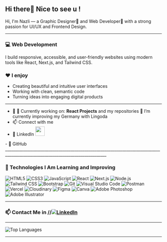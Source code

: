 ## Hi there👋 Nice to see u !
Hi, I'm Nazli — a Graphic Designer🎨 and Web Developer🚀 with a strong passion for UI/UX and Frontend Design.
____________________________________________________________________________________________________________

### 💻 Web Development

I build responsive, accessible, and user-friendly websites using modern tools like React, Next.js, and Tailwind CSS.

### ❤️ I enjoy  
- Creating beautiful and intuitive user interfaces  
- Working with clean, semantic code  
- Turning ideas into engaging digital products
_________________________________________________________________________________________________________________________________
- 🌱 🔭 Currently working on: **React Projects** and my repositories 
💬 I’m currently improving my Germany with Lingoda
- 📫 Connect with me
- 📌 LinkedIn <a href="https://www.linkedin.com/in/nazli-abbas-pour" target="_blank">
  <img src="https://cdn.jsdelivr.net/gh/devicons/devicon/icons/linkedin/linkedin-original.svg" width="30" />
</a>
- 📌 GitHub
_________________________________________________________________________________________________________________________________

### 🚀 Technologies I Am Learning and Improving
![HTML5](https://img.shields.io/badge/-HTML5-E34F26?style=flat-square&logo=html5&logoColor=white)
![CSS3](https://img.shields.io/badge/-CSS3-1572B6?style=flat-square&logo=css3)
![JavaScript](https://img.shields.io/badge/-JavaScript-F7DF1E?style=flat-square&logo=javascript&logoColor=black)
![React](https://img.shields.io/badge/-React-20232A?style=flat-square&logo=react)
![Next.js](https://img.shields.io/badge/-Next.js-000000?style=flat-square&logo=next.js)
![Node.js](https://img.shields.io/badge/-Node.js-339933?style=flat-square&logo=nodedotjs&logoColor=white)
![Tailwind CSS](https://img.shields.io/badge/-Tailwind%20CSS-38B2AC?style=flat-square&logo=tailwind-css)
![Bootstrap](https://img.shields.io/badge/-Bootstrap-563D7C?style=flat-square&logo=bootstrap)
![Git](https://img.shields.io/badge/-Git-F05032?style=flat-square&logo=git&logoColor=white)
![Visual Studio Code](https://img.shields.io/badge/-VS%20Code-007ACC?style=flat-square&logo=visual-studio-code)
![Postman](https://img.shields.io/badge/-Postman-FF6C37?style=flat-square&logo=postman&logoColor=white)
![Vercel](https://img.shields.io/badge/-Vercel-000000?style=flat-square&logo=vercel)
![Cloudinary](https://img.shields.io/badge/-Cloudinary-3448C5?style=flat-square&logo=cloudinary&logoColor=white)
![Figma](https://img.shields.io/badge/-Figma-F24E1E?style=flat-square&logo=figma&logoColor=white)
![Canva](https://img.shields.io/badge/-Canva-00C4CC?style=flat-square&logo=canva&logoColor=white)
![Adobe Photoshop](https://img.shields.io/badge/-Photoshop-31A8FF?style=flat-square&logo=adobe-photoshop&logoColor=white)
![Adobe Illustrator](https://img.shields.io/badge/-Illustrator-FF9A00?style=flat-square&logo=adobe-illustrator&logoColor=white)
___________________________________________________________________________________________________________________________________

### 📫 Contact Me in //[![LinkedIn](https://img.shields.io/badge/-LinkedIn-0A66C2?style=flat-square&logo=linkedin&logoColor=white)](https://www.linkedin.com/in/nazli-abbas-pour)

____________________________________________________________________________________________________________________________

![Top Languages](https://github-readme-stats.vercel.app/api/top-langs/?username=Nazlipour&layout=compact&theme=radical)

---




